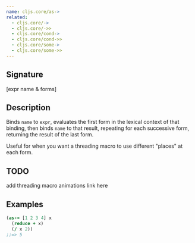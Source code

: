 ```yaml
---
name: cljs.core/as->
related:
  - cljs.core/->
  - cljs.core/->>
  - cljs.core/cond->
  - cljs.core/cond->>
  - cljs.core/some->
  - cljs.core/some->>
---
```


## Signature
[expr name & forms]


## Description

Binds `name` to `expr`, evaluates the first form in the lexical context of that
binding, then binds `name` to that result, repeating for each successive form,
returning the result of the last form.

Useful for when you want a threading macro to use different "places" at each
form.


## TODO
add threading macro animations link here


## Examples

```clj
(as-> [1 2 3 4] x
  (reduce + x)
  (/ x 2))
;;=> 5
```